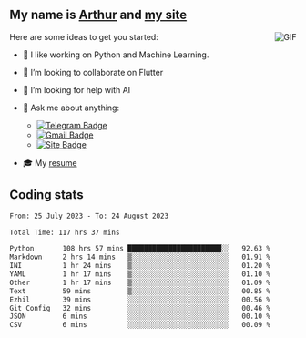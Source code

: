 
## My name is [Arthur](https://www.linkedin.com/in/arthur-novais-201420/) and [my site](https://arthurcn96.github.io/)

<!--
**Arthurcn96/Arthurcn96** is a ✨ _special_ ✨ repository because its `README.md` (this file) appears on your GitHub profile.
-->
<img align="right"  max-width="440" max-height="240" alt="GIF" src="https://raw.githubusercontent.com/Arthurcn96/Arthurcn96/master/helloThere.gif" />

Here are some ideas to get you started:

- 🤖 I like working on Python and Machine Learning.
- 👯 I’m looking to collaborate on Flutter
- 🤔 I’m looking for help with AI
- 💬 Ask me about anything:
    - [![Telegram Badge](https://img.shields.io/badge/-@Arthurcn9-0088cc?style=for-the-badge&logo=Telegram&logoColor=white)](https://t.me/Arthurcn9)
    - [![Gmail Badge](https://img.shields.io/badge/-@Arthurcn9-red?style=for-the-badge&logo=Gmail&logoColor=white)](mailto:Arthurcn96@gmail.com)
    - [![Site Badge](https://img.shields.io/badge/arthurcn96.github.io-informational?style=for-the-badge&logo=internetexplorer)](https://arthurcn96.github.io/)

- 🎓 My [resume](https://github.com/Arthurcn96/resume/blob/master/Resume_PT-BR.pdf)


## Coding stats
<!--START_SECTION:waka-->

```txt
From: 25 July 2023 - To: 24 August 2023

Total Time: 117 hrs 37 mins

Python       108 hrs 57 mins ███████████████████████░░   92.63 %
Markdown     2 hrs 14 mins   ▒░░░░░░░░░░░░░░░░░░░░░░░░   01.91 %
INI          1 hr 24 mins    ▒░░░░░░░░░░░░░░░░░░░░░░░░   01.20 %
YAML         1 hr 17 mins    ▒░░░░░░░░░░░░░░░░░░░░░░░░   01.10 %
Other        1 hr 17 mins    ▒░░░░░░░░░░░░░░░░░░░░░░░░   01.09 %
Text         59 mins         ▒░░░░░░░░░░░░░░░░░░░░░░░░   00.85 %
Ezhil        39 mins         ░░░░░░░░░░░░░░░░░░░░░░░░░   00.56 %
Git Config   32 mins         ░░░░░░░░░░░░░░░░░░░░░░░░░   00.46 %
JSON         6 mins          ░░░░░░░░░░░░░░░░░░░░░░░░░   00.10 %
CSV          6 mins          ░░░░░░░░░░░░░░░░░░░░░░░░░   00.09 %
```

<!--END_SECTION:waka-->
